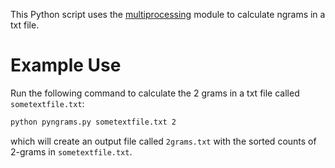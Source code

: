 This Python script uses the [multiprocessing]("http://docs.python.org/2/library/multiprocessing.html", "mulitprocessing") module to calculate ngrams in a txt file.

# Example Use #
Run the following command to calculate the 2 grams in a txt file called `sometextfile.txt`:

```bash
python pyngrams.py sometextfile.txt 2
```
which will create an output file called `2grams.txt` with the sorted counts of 2-grams in `sometextfile.txt`.
